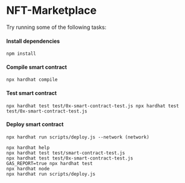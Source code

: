 # NFT-Marketplace


Try running some of the following tasks:

#### Install dependencies
```
npm install
```
#### Compile smart contract
```
npx hardhat compile
```
#### Test smart contract
```
npx hardhat test test/0x-smart-contract-test.js npx hardhat test test/0x-smart-contract-test.js

```
#### Deploy smart contract 
```
npx hardhat run scripts/deploy.js --network (network) 
```

```shell
npx hardhat help
npx hardhat test test/smart-contract-test.js
npx hardhat test test/0x-smart-contract-test.js
GAS_REPORT=true npx hardhat test
npx hardhat node
npx hardhat run scripts/deploy.js
```
